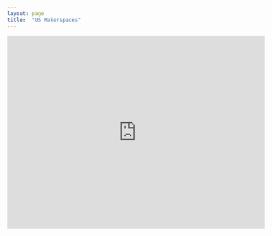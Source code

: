 ```yaml
---
layout: page
title:  "US Makerspaces"
---
```

<iframe src="https://www.google.com/maps/embed?pb=!1m16!1m12!1m3!1d13368675.318292676!2d-97.10450790494497!3d35.11078715534728!2m3!1f0!2f0!3f0!3m2!1i1024!2i768!4f13.1!2m1!1smakerspace!5e0!3m2!1sen!2sus!4v1433186098664" width="600" height="450" frameborder="0" style="border:0"></iframe>